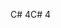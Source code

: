 <span data-ttu-id="21f8b-101">C# 4</span><span class="sxs-lookup"><span data-stu-id="21f8b-101">C# 4</span></span>
